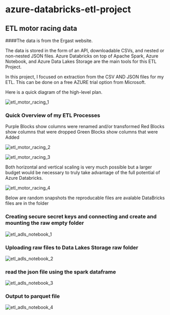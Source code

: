 # azure-databricks-etl-project

## ETL motor racing data
####The data is from the Ergast website. 

The data is stored in the form of an API, downloadable CSVs, and nested or non-nested JSON files.
Azure Databricks on top of Apache Spark, Azure Notebook, and  Azure Data Lakes Storage are the main tools for this ETL Project.

In this project, I focused on extraction from the CSV AND JSON files for my ETL. This can be done on a free AZURE trial option from Microsoft.

Here is a quick diagram of the high-level plan.

![etl_motor_racing_1](https://user-images.githubusercontent.com/89104037/178783258-7ddec9c9-c09f-4464-830b-50f3effb2623.jpg)

### Quick Overview of my ETL Processes

Purple Blocks show columns were renamed and/or transformed
Red Blocks show columns that were dropped
Green Blocks show columns that were Added

![etl_motor_racing_2](https://user-images.githubusercontent.com/89104037/178783267-33977204-97d2-418d-ac0d-594711ee3174.jpg)

![etl_motor_racing_3](https://user-images.githubusercontent.com/89104037/178783276-34bbe7e5-694c-4402-b2ab-dea585c7a976.jpg)

Both horizontal and vertical scaling is very much possible but a larger budget would be necessary to truly take advantage of the full potential of Azure Databricks.

![etl_motor_racing_4](https://user-images.githubusercontent.com/89104037/178783282-19667f35-7021-4a76-a139-9eab6e32c07a.jpg)


Below are random snapshots the reproducable files are avalable DataBricks files are in the folder


### Creating secure secret keys and connecting  and create and mounting the raw empty folder

![etl_adls_notebook_1](https://user-images.githubusercontent.com/89104037/178783429-b7738916-8142-4f13-ab6a-79533689590c.png)

### Uploading raw files to Data Lakes Storage raw folder

![etl_adls_notebook_2](https://user-images.githubusercontent.com/89104037/178783436-6413f66c-09cc-4b0d-9a63-e304d566c2dd.png)

### read the json file using the spark dataframe

![etl_adls_notebook_3](https://user-images.githubusercontent.com/89104037/178783444-ab6adc7d-72f2-415c-a1a9-e4d5af9f17c0.png)

### Output to parquet file

![etl_adls_notebook_4](https://user-images.githubusercontent.com/89104037/178783446-f04e5ef8-ca01-4942-b260-4299a969af55.png)
